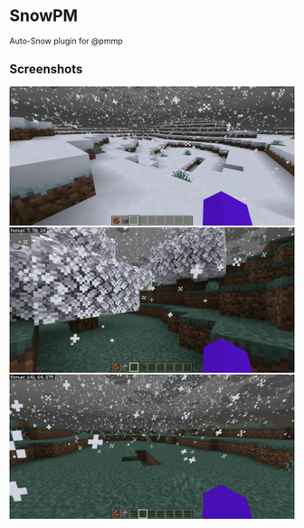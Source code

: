 # SnowPM
Auto-Snow plugin for @pmmp

## Screenshots
![alt text](https://github.com/felix5326/SnowPM/blob/master/IMG-20220812-WA0014(1).jpg?raw=true)
![alt text](https://github.com/felix5326/SnowPM/blob/master/IMG-20220812-WA0015.jpg?raw=true)
![alt text](https://github.com/felix5326/SnowPM/blob/master/IMG-20220812-WA0016.jpg?raw=true)
